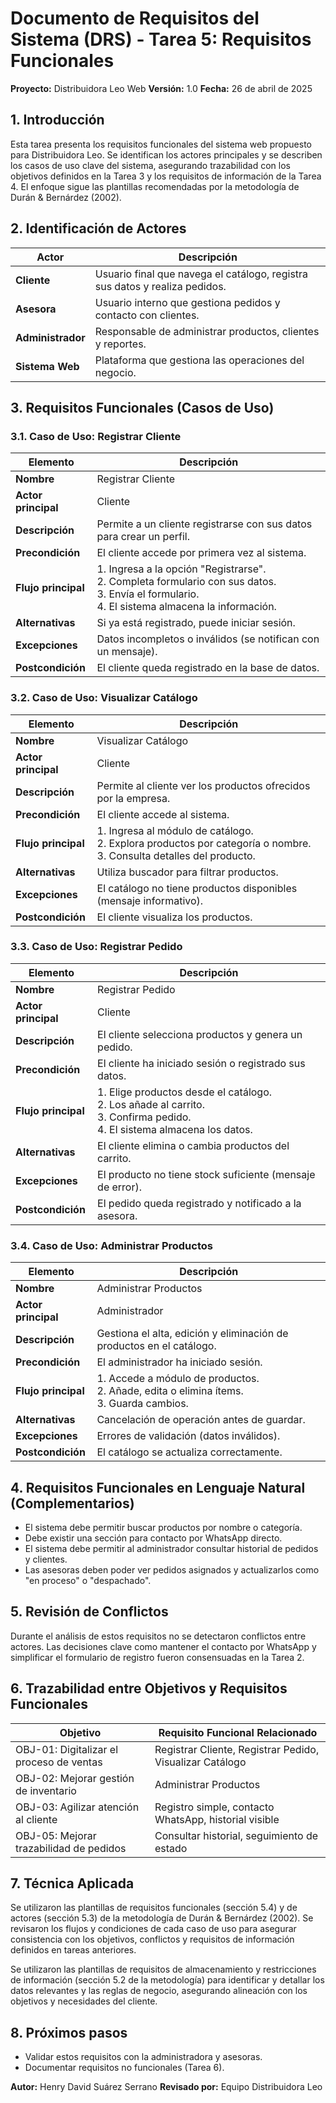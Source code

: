 # Documento de Requisitos del Sistema (DRS) - Tarea 5: Requisitos Funcionales

**Proyecto:** Distribuidora Leo Web
**Versión:** 1.0
**Fecha:** 26 de abril de 2025

## 1. Introducción

Esta tarea presenta los requisitos funcionales del sistema web propuesto para Distribuidora Leo. Se identifican los actores principales y se describen los casos de uso clave del sistema, asegurando trazabilidad con los objetivos definidos en la Tarea 3 y los requisitos de información de la Tarea 4. El enfoque sigue las plantillas recomendadas por la metodología de Durán & Bernárdez (2002).

## 2. Identificación de Actores

| Actor             | Descripción                                                                 |
| ----------------- | --------------------------------------------------------------------------- |
| **Cliente**       | Usuario final que navega el catálogo, registra sus datos y realiza pedidos. |
| **Asesora**       | Usuario interno que gestiona pedidos y contacto con clientes.               |
| **Administrador** | Responsable de administrar productos, clientes y reportes.                  |
| **Sistema Web**   | Plataforma que gestiona las operaciones del negocio.                        |

## 3. Requisitos Funcionales (Casos de Uso)

### 3.1. Caso de Uso: Registrar Cliente

| Elemento            | Descripción                                                                                                                                         |
| ------------------- | --------------------------------------------------------------------------------------------------------------------------------------------------- |
| **Nombre**          | Registrar Cliente                                                                                                                                   |
| **Actor principal** | Cliente                                                                                                                                             |
| **Descripción**     | Permite a un cliente registrarse con sus datos para crear un perfil.                                                                                |
| **Precondición**    | El cliente accede por primera vez al sistema.                                                                                                       |
| **Flujo principal** | 1. Ingresa a la opción "Registrarse".<br>2. Completa formulario con sus datos.<br>3. Envía el formulario.<br>4. El sistema almacena la información. |
| **Alternativas**    | Si ya está registrado, puede iniciar sesión.                                                                                                        |
| **Excepciones**     | Datos incompletos o inválidos (se notifican con un mensaje).                                                                                        |
| **Postcondición**   | El cliente queda registrado en la base de datos.                                                                                                    |

### 3.2. Caso de Uso: Visualizar Catálogo

| Elemento            | Descripción                                                                                                             |
| ------------------- | ----------------------------------------------------------------------------------------------------------------------- |
| **Nombre**          | Visualizar Catálogo                                                                                                     |
| **Actor principal** | Cliente                                                                                                                 |
| **Descripción**     | Permite al cliente ver los productos ofrecidos por la empresa.                                                          |
| **Precondición**    | El cliente accede al sistema.                                                                                           |
| **Flujo principal** | 1. Ingresa al módulo de catálogo.<br>2. Explora productos por categoría o nombre.<br>3. Consulta detalles del producto. |
| **Alternativas**    | Utiliza buscador para filtrar productos.                                                                                |
| **Excepciones**     | El catálogo no tiene productos disponibles (mensaje informativo).                                                       |
| **Postcondición**   | El cliente visualiza los productos.                                                                                     |

### 3.3. Caso de Uso: Registrar Pedido

| Elemento            | Descripción                                                                                                                   |
| ------------------- | ----------------------------------------------------------------------------------------------------------------------------- |
| **Nombre**          | Registrar Pedido                                                                                                              |
| **Actor principal** | Cliente                                                                                                                       |
| **Descripción**     | El cliente selecciona productos y genera un pedido.                                                                           |
| **Precondición**    | El cliente ha iniciado sesión o registrado sus datos.                                                                         |
| **Flujo principal** | 1. Elige productos desde el catálogo.<br>2. Los añade al carrito.<br>3. Confirma pedido.<br>4. El sistema almacena los datos. |
| **Alternativas**    | El cliente elimina o cambia productos del carrito.                                                                            |
| **Excepciones**     | El producto no tiene stock suficiente (mensaje de error).                                                                     |
| **Postcondición**   | El pedido queda registrado y notificado a la asesora.                                                                         |

### 3.4. Caso de Uso: Administrar Productos

| Elemento            | Descripción                                                                                |
| ------------------- | ------------------------------------------------------------------------------------------ |
| **Nombre**          | Administrar Productos                                                                      |
| **Actor principal** | Administrador                                                                              |
| **Descripción**     | Gestiona el alta, edición y eliminación de productos en el catálogo.                       |
| **Precondición**    | El administrador ha iniciado sesión.                                                       |
| **Flujo principal** | 1. Accede a módulo de productos.<br>2. Añade, edita o elimina ítems.<br>3. Guarda cambios. |
| **Alternativas**    | Cancelación de operación antes de guardar.                                                 |
| **Excepciones**     | Errores de validación (datos inválidos).                                                   |
| **Postcondición**   | El catálogo se actualiza correctamente.                                                    |

## 4. Requisitos Funcionales en Lenguaje Natural (Complementarios)

* El sistema debe permitir buscar productos por nombre o categoría.
* Debe existir una sección para contacto por WhatsApp directo.
* El sistema debe permitir al administrador consultar historial de pedidos y clientes.
* Las asesoras deben poder ver pedidos asignados y actualizarlos como "en proceso" o "despachado".

## 5. Revisión de Conflictos

Durante el análisis de estos requisitos no se detectaron conflictos entre actores. Las decisiones clave como mantener el contacto por WhatsApp y simplificar el formulario de registro fueron consensuadas en la Tarea 2.

## 6. Trazabilidad entre Objetivos y Requisitos Funcionales

| Objetivo                                 | Requisito Funcional Relacionado                          |
| ---------------------------------------- | -------------------------------------------------------- |
| OBJ-01: Digitalizar el proceso de ventas | Registrar Cliente, Registrar Pedido, Visualizar Catálogo |
| OBJ-02: Mejorar gestión de inventario    | Administrar Productos                                    |
| OBJ-03: Agilizar atención al cliente     | Registro simple, contacto WhatsApp, historial visible    |
| OBJ-05: Mejorar trazabilidad de pedidos  | Consultar historial, seguimiento de estado               |

## 7. Técnica Aplicada

Se utilizaron las plantillas de requisitos funcionales (sección 5.4) y de actores (sección 5.3) de la metodología de Durán & Bernárdez (2002). Se revisaron los flujos y condiciones de cada caso de uso para asegurar consistencia con los objetivos, conflictos y requisitos de información definidos en tareas anteriores.

Se utilizaron las plantillas de requisitos de almacenamiento y restricciones de información (sección 5.2 de la metodología) para identificar y detallar los datos relevantes y las reglas de negocio, asegurando alineación con los objetivos y necesidades del cliente.

## 8. Próximos pasos

* Validar estos requisitos con la administradora y asesoras.
* Documentar requisitos no funcionales (Tarea 6).

**Autor:** Henry David Suárez Serrano
**Revisado por:** Equipo Distribuidora Leo

